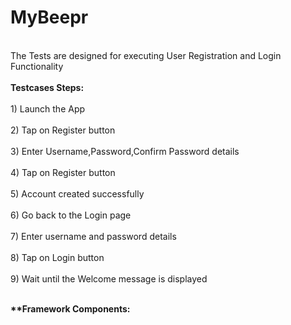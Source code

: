 # MyBeepr

 <br>The Tests are designed for executing User Registration and Login Functionality<br />
<br><b>Testcases Steps:</b><br />
<br>1) Launch the App<br />
<br>2) Tap on Register button<br />
<br>3) Enter Username,Password,Confirm Password details<br />
<br>4) Tap on Register button<br />
<br>5) Account created successfully<br />
<br>6) Go back to the Login page<br />
<br>7) Enter username and password details<br />
<br>8) Tap on Login button<br />
<br>9) Wait until the Welcome message is displayed<br />

<br><b>**Framework Components:</b><br />



